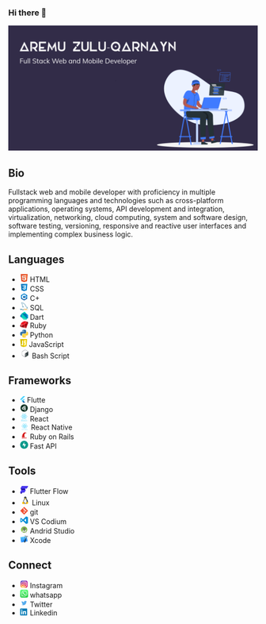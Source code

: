 ### Hi there 👋

![banner-image](img/git-hub-profile-banner.png)

## Bio

Fullstack web and mobile developer with proficiency in multiple programming languages and technologies such as cross-platform applications, operating systems, API development and integration, virtualization, networking, cloud computing, system and software design, software testing, versioning, responsive and reactive user interfaces and implementing complex business logic.

## Languages

-  <img src="img/html.png" width="16"> HTML
-  <img src="img/css.png" width="16"> CSS
-  <img src="img/cpp.png" width="16"> C+
-  <img src="img/sql.png" width="16"> SQL
-  <img src="img/dart.png" width="16"> Dart
-  <img src="img/ruby.png" width="16"> Ruby
-  <img src="img/python.png" width="16"> Python
-  <img src="img/js.png" width="14"> JavaScript
-  <img src="img/bash.png" width="20"> Bash Script

## Frameworks
-  <img src="img/flutter.png" width="10"> Flutte
-  <img src="img/django.png" width="16"> Django
-  <img src="img/react.png" width="16"> React
-  <img src="img/react-native.png" width="18"> React Native
-  <img src="img/ruby-on-rails.png" width="16"> Ruby on Rails
-  <img src="img/fast-api.png" width="16"> Fast API

## Tools
-  <img src="img/flutter-flow.png" width="16"> Flutter Flow
-  <img src="img/linux.png" width="20"> Linux
-  <img src="img/git.png" width="16"> git
-  <img src="img/vs-codium.png" width="16"> VS Codium
-  <img src="img/android-studio.png" width="16"> Andrid Studio
-  <img src="img/x-code.png" width="16"> Xcode

## Connect
-  <img src="img/ig.png" width="16"> Instagram
-  <img src="img/whatsapp.png" width="16"> whatsapp
-  <img src="img/twitter.png" width="16"> Twitter
-  <img src="img/linkedin.png" width="16"> Linkedin


<!--
**tech-nyn/tech-nyn** is a ✨ _special_ ✨ repository because its `README.md` (this file) appears on your GitHub profile.

Here are some ideas to get you started:

- 🔭 I’m currently working on ...
- 🌱 I’m currently learning ...
- 👯 I’m looking to collaborate on ...
- 🤔 I’m looking for help with ...
- 💬 Ask me about ...
- 📫 How to reach me: ...
- 😄 Pronouns: ...
- ⚡ Fun fact: ...
-->
